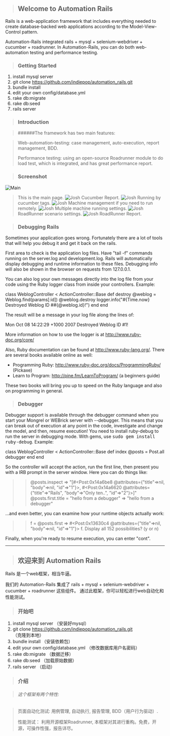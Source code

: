 >## Welcome to Automation Rails

Rails is a web-application framework that includes everything needed to create
database-backed web applications according to the Model-View-Control pattern.

Automation-Rails integrated rails + mysql + selenium-webdriver + cucumber + roadrunner.
In Automation-Rails, you can do both web-automation testing and performance testing.


>### Getting Started

1. install mysql server
2. git clone https://github.com/indiepop/automation_rails.git
3. bundle install
4. edit your own config/database.yml
5. rake db:migrate
6. rake db:seed
7. rails server


>### Introduction

>######The framework has two main features:

> Web-automation-testing: case management, auto-execution, report management, BDD.
>
> Performance testing: using an open-source Roadrunner module to do load test, which is integrated, and has great performance report.
>

>### Screenshot

![Main](https://raw.github.com/indiepop/automation_rails/master/app/assets/images/main_page.jpg)
>This is the main page.
![Josh](https://raw.github.com/indiepop/automation_rails/master/app/assets/images/report.jpg)
>Cucumber Report.
![Josh](https://raw.github.com/indiepop/automation_rails/master/app/assets/images/running_by_tag.jpg)
>Running by cucumber tags.
![Josh](https://raw.github.com/indiepop/automation_rails/master/app/assets/images/machine_management.jpg)
>Machine management if you need to run remotely.
![Josh](https://raw.github.com/indiepop/automation_rails/master/app/assets/images/mutiple_machine_running.jpg)
>Multiple machine running settings.
![Josh](https://raw.github.com/indiepop/automation_rails/master/app/assets/images/roadrunner_execution.jpg)
>RoadRunner scenario settings.
![Josh](https://raw.github.com/indiepop/automation_rails/master/app/assets/images/roadrunner_report.jpg)
>RoadRunner Report.


>### Debugging Rails

Sometimes your application goes wrong. Fortunately there are a lot of tools that
will help you debug it and get it back on the rails.

First area to check is the application log files. Have "tail -f" commands
running on the server.log and development.log. Rails will automatically display
debugging and runtime information to these files. Debugging info will also be
shown in the browser on requests from 127.0.0.1.

You can also log your own messages directly into the log file from your code
using the Ruby logger class from inside your controllers. Example:

  class WeblogController < ActionController::Base
    def destroy
      @weblog = Weblog.find(params[:id])
      @weblog.destroy
      logger.info("#{Time.now} Destroyed Weblog ID ##{@weblog.id}!")
    end
  end

The result will be a message in your log file along the lines of:

  Mon Oct 08 14:22:29 +1000 2007 Destroyed Weblog ID #1!

More information on how to use the logger is at http://www.ruby-doc.org/core/

Also, Ruby documentation can be found at http://www.ruby-lang.org/. There are
several books available online as well:

* Programming Ruby: http://www.ruby-doc.org/docs/ProgrammingRuby/ (Pickaxe)
* Learn to Program: http://pine.fm/LearnToProgram/ (a beginners guide)

These two books will bring you up to speed on the Ruby language and also on
programming in general.


>### Debugger

Debugger support is available through the debugger command when you start your
Mongrel or WEBrick server with --debugger. This means that you can break out of
execution at any point in the code, investigate and change the model, and then,
resume execution! You need to install ruby-debug to run the server in debugging
mode. With gems, use <tt>sudo gem install ruby-debug</tt>. Example:

  class WeblogController < ActionController::Base
    def index
      @posts = Post.all
      debugger
    end
  end

So the controller will accept the action, run the first line, then present you
with a IRB prompt in the server window. Here you can do things like:

  >> @posts.inspect
  => "[#<Post:0x14a6be8
          @attributes={"title"=>nil, "body"=>nil, "id"=>"1"}>,
       #<Post:0x14a6620
          @attributes={"title"=>"Rails", "body"=>"Only ten..", "id"=>"2"}>]"
  >> @posts.first.title = "hello from a debugger"
  => "hello from a debugger"

...and even better, you can examine how your runtime objects actually work:

  >> f = @posts.first
  => #<Post:0x13630c4 @attributes={"title"=>nil, "body"=>nil, "id"=>"1"}>
  >> f.
  Display all 152 possibilities? (y or n)

Finally, when you're ready to resume execution, you can enter "cont".



------------------------------------------------------------------------------------------------


>## 欢迎来到 Automation Rails

Rails 是一个web框架，相当牛逼。

我们的 Automation-Rails 集成了 rails + mysql + selenium-webdriver + cucumber + roadrunner 这些组件。
通过此框架，你可以轻松进行web自动化和性能测试。



>### 开始吧

1. install mysql server （安装好mysql）
2. git clone https://github.com/indiepop/automation_rails.git   （克隆到本地）
3. bundle install                            （安装依赖包）
4. edit your own config/database.yml        （修改数据库用户名密码）
5. rake db:migrate                            （数据迁移）
6. rake db:seed                                （加载原始数据）
7. rails server                              （启动）


>### 介绍

>###### 这个框架有两个特性:

> 页面自动化测试: 用例管理, 自动执行, 报告管理, BDD（用户行为驱动）.
>
> 性能测试： 利用开源框架Roadrunner, 本框架对其进行重构。免费，开源，可操作性强，报告详尽。
>

